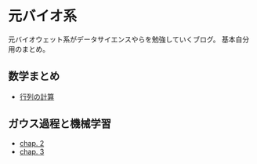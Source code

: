 # 元バイオ系
元バイオウェット系がデータサイエンスやらを勉強していくブログ。 基本自分用のまとめ。
## 数学まとめ
- [行列の計算](https://nbviewer.jupyter.org/github/sunbluesome/sunbluesome.github.io/blob/master/Math/Matrix.ipynb)

## ガウス過程と機械学習
- [chap. 2](https://nbviewer.jupyter.org/github/sunbluesome/sunbluesome.github.io/blob/master/GaussianProcess/chap2.ipynb)
- [chap. 3](https://nbviewer.jupyter.org/github/sunbluesome/sunbluesome.github.io/blob/master/GaussianProcess/chap3.ipynb)